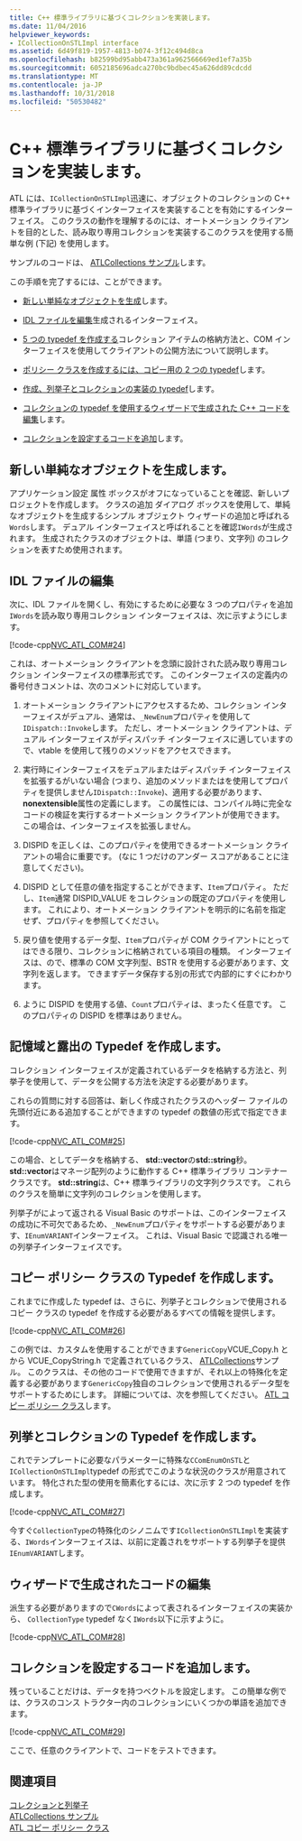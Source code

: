 ```yaml
---
title: C++ 標準ライブラリに基づくコレクションを実装します。
ms.date: 11/04/2016
helpviewer_keywords:
- ICollectionOnSTLImpl interface
ms.assetid: 6d49f819-1957-4813-b074-3f12c494d8ca
ms.openlocfilehash: b82599bd95abb473a361a962566669ed1ef7a35b
ms.sourcegitcommit: 6052185696adca270bc9bdbec45a626dd89cdcdd
ms.translationtype: MT
ms.contentlocale: ja-JP
ms.lasthandoff: 10/31/2018
ms.locfileid: "50530482"
---
```

# <a name="implementing-a-c-standard-library-based-collection"></a>C++ 標準ライブラリに基づくコレクションを実装します。

ATL には、`ICollectionOnSTLImpl`迅速に、オブジェクトのコレクションの C++ 標準ライブラリに基づくインターフェイスを実装することを有効にするインターフェイス。 このクラスの動作を理解するのには、オートメーション クライアントを目的とした、読み取り専用コレクションを実装するこのクラスを使用する簡単な例 (下記) を使用します。

サンプルのコードは、 [ATLCollections サンプル](../visual-cpp-samples.md)します。

この手順を完了するには、ことができます。

- [新しい単純なオブジェクトを生成](#vccongenerating_an_object)します。

- [IDL ファイルを編集](#vcconedit_the_idl)生成されるインターフェイス。

- [5 つの typedef を作成する](#vcconstorage_and_exposure_typedefs)コレクション アイテムの格納方法と、COM インターフェイスを使用してクライアントの公開方法について説明します。

- [ポリシー クラスを作成するには、コピー用の 2 つの typedef](#vcconcopy_classes)します。

- [作成、列挙子とコレクションの実装の typedef](#vcconenumeration_and_collection)します。

- [コレクションの typedef を使用するウィザードで生成された C++ コードを編集](#vcconedit_the_generated_code)します。

- [コレクションを設定するコードを追加](#vcconpopulate_the_collection)します。

##  <a name="vccongenerating_an_object"></a> 新しい単純なオブジェクトを生成します。

アプリケーション設定 属性 ボックスがオフになっていることを確認、新しいプロジェクトを作成します。 クラスの追加 ダイアログ ボックスを使用して、単純なオブジェクトを生成するシンプル オブジェクト ウィザードの追加と呼ばれる`Words`します。 デュアル インターフェイスと呼ばれることを確認`IWords`が生成されます。 生成されたクラスのオブジェクトは、単語 (つまり、文字列) のコレクションを表すため使用されます。

##  <a name="vcconedit_the_idl"></a> IDL ファイルの編集

次に、IDL ファイルを開くし、有効にするために必要な 3 つのプロパティを追加`IWords`を読み取り専用コレクション インターフェイスは、次に示すようにします。

[!code-cpp[NVC_ATL_COM#24](../atl/codesnippet/cpp/implementing-an-stl-based-collection_1.idl)]

これは、オートメーション クライアントを念頭に設計された読み取り専用コレクション インターフェイスの標準形式です。 このインターフェイスの定義内の番号付きコメントは、次のコメントに対応しています。

1. オートメーション クライアントにアクセスするため、コレクション インターフェイスがデュアル、通常は、`_NewEnum`プロパティを使用して`IDispatch::Invoke`します。 ただし、オートメーション クライアントは、デュアル インターフェイスがディスパッチ インターフェイスに適していますので、vtable を使用して残りのメソッドをアクセスできます。

1. 実行時にインターフェイスをデュアルまたはディスパッチ インターフェイスを拡張するがいない場合 (つまり、追加のメソッドまたはを使用してプロパティを提供しません`IDispatch::Invoke`)、適用する必要があります、 **nonextensible**属性の定義にします。 この属性には、コンパイル時に完全なコードの検証を実行するオートメーション クライアントが使用できます。 この場合は、インターフェイスを拡張しません。

1. DISPID を正しくは、このプロパティを使用できるオートメーション クライアントの場合に重要です。 (なに 1 つだけのアンダー スコアがあることに注意してください)。

1. DISPID として任意の値を指定することができます、`Item`プロパティ。 ただし、`Item`通常 DISPID_VALUE をコレクションの既定のプロパティを使用します。 これにより、オートメーション クライアントを明示的に名前を指定せず、プロパティを参照してください。

1. 戻り値を使用するデータ型、`Item`プロパティが COM クライアントにとってはできる限り、コレクションに格納されている項目の種類。 インターフェイスは、ので、標準の COM 文字列型、BSTR を使用する必要があります、文字列を返します。 できますデータ保存する別の形式で内部的にすぐにわかります。

1. ように DISPID を使用する値、`Count`プロパティは、まったく任意です。 このプロパティの DISPID を標準はありません。

##  <a name="vcconstorage_and_exposure_typedefs"></a> 記憶域と露出の Typedef を作成します。

コレクション インターフェイスが定義されているデータを格納する方法と、列挙子を使用して、データを公開する方法を決定する必要があります。

これらの質問に対する回答は、新しく作成されたクラスのヘッダー ファイルの先頭付近にある追加することができますの typedef の数値の形式で指定できます。

[!code-cpp[NVC_ATL_COM#25](../atl/codesnippet/cpp/implementing-an-stl-based-collection_2.h)]

この場合、としてデータを格納する、 **std::vector**の**std::string**秒。 **std::vector**はマネージ配列のように動作する C++ 標準ライブラリ コンテナー クラスです。 **std::string**は、C++ 標準ライブラリの文字列クラスです。 これらのクラスを簡単に文字列のコレクションを使用します。

列挙子がによって返される Visual Basic のサポートは、このインターフェイスの成功に不可欠であるため、`_NewEnum`プロパティをサポートする必要があります、`IEnumVARIANT`インターフェイス。 これは、Visual Basic で認識される唯一の列挙子インターフェイスです。

##  <a name="vcconcopy_classes"></a> コピー ポリシー クラスの Typedef を作成します。

これまでに作成した typedef は、さらに、列挙子とコレクションで使用されるコピー クラスの typedef を作成する必要があるすべての情報を提供します。

[!code-cpp[NVC_ATL_COM#26](../atl/codesnippet/cpp/implementing-an-stl-based-collection_3.h)]

この例では、カスタムを使用することができます`GenericCopy`VCUE_Copy.h とから VCUE_CopyString.h で定義されているクラス、 [ATLCollections](../visual-cpp-samples.md)サンプル。 このクラスは、その他のコードで使用できますが、それ以上の特殊化を定義する必要があります`GenericCopy`独自のコレクションで使用されるデータ型をサポートするためにします。 詳細については、次を参照してください。 [ATL コピー ポリシー クラス](../atl/atl-copy-policy-classes.md)します。

##  <a name="vcconenumeration_and_collection"></a> 列挙とコレクションの Typedef を作成します。

これでテンプレートに必要なパラメーターに特殊な`CComEnumOnSTL`と`ICollectionOnSTLImpl`typedef の形式でこのような状況のクラスが用意されています。 特化された型の使用を簡素化するには、次に示す 2 つの typedef を作成します。

[!code-cpp[NVC_ATL_COM#27](../atl/codesnippet/cpp/implementing-an-stl-based-collection_4.h)]

今すぐ`CollectionType`の特殊化のシノニムです`ICollectionOnSTLImpl`を実装する、`IWords`インターフェイスは、以前に定義されをサポートする列挙子を提供`IEnumVARIANT`します。

##  <a name="vcconedit_the_generated_code"></a> ウィザードで生成されたコードの編集

派生する必要がありますので`CWords`によって表されるインターフェイスの実装から、 `CollectionType` typedef なく`IWords`以下に示すように。

[!code-cpp[NVC_ATL_COM#28](../atl/codesnippet/cpp/implementing-an-stl-based-collection_5.h)]

##  <a name="vcconpopulate_the_collection"></a> コレクションを設定するコードを追加します。

残っていることだけは、データを持つベクトルを設定します。 この簡単な例では、クラスのコンス トラクター内のコレクションにいくつかの単語を追加できます。

[!code-cpp[NVC_ATL_COM#29](../atl/codesnippet/cpp/implementing-an-stl-based-collection_6.h)]

ここで、任意のクライアントで、コードをテストできます。

## <a name="see-also"></a>関連項目

[コレクションと列挙子](../atl/atl-collections-and-enumerators.md)<br/>
[ATLCollections サンプル](../visual-cpp-samples.md)<br/>
[ATL コピー ポリシー クラス](../atl/atl-copy-policy-classes.md)
